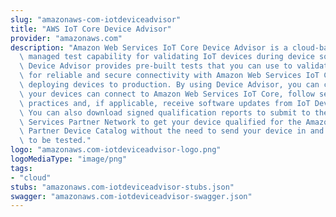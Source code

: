 ```yaml
---
slug: "amazonaws-com-iotdeviceadvisor"
title: "AWS IoT Core Device Advisor"
provider: "amazonaws.com"
description: "Amazon Web Services IoT Core Device Advisor is a cloud-based, fully\
  \ managed test capability for validating IoT devices during device software development.\
  \ Device Advisor provides pre-built tests that you can use to validate IoT devices\
  \ for reliable and secure connectivity with Amazon Web Services IoT Core before\
  \ deploying devices to production. By using Device Advisor, you can confirm that\
  \ your devices can connect to Amazon Web Services IoT Core, follow security best\
  \ practices and, if applicable, receive software updates from IoT Device Management.\
  \ You can also download signed qualification reports to submit to the Amazon Web\
  \ Services Partner Network to get your device qualified for the Amazon Web Services\
  \ Partner Device Catalog without the need to send your device in and wait for it\
  \ to be tested."
logo: "amazonaws.com-iotdeviceadvisor-logo.png"
logoMediaType: "image/png"
tags:
- "cloud"
stubs: "amazonaws.com-iotdeviceadvisor-stubs.json"
swagger: "amazonaws.com-iotdeviceadvisor-swagger.json"
---
```

